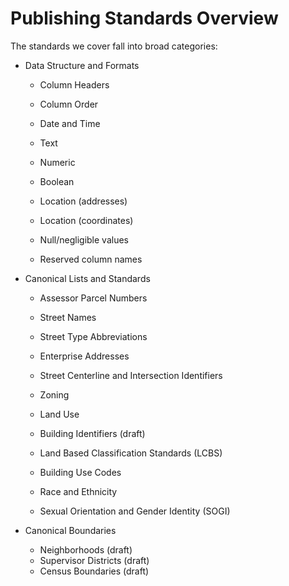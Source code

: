 # Publishing Standards Overview

The standards we cover fall into broad categories:

* Data Structure and Formats
  * Column Headers
  * Column Order
  * Date and Time
  * Text
  * Numeric
  * Boolean
  * Location \(addresses\)
  * Location \(coordinates\)

  * Null/negligible values
  * Reserved column names
* Canonical Lists and Standards

  * Assessor Parcel Numbers
  * Street Names
  * Street Type Abbreviations
  * Enterprise Addresses
  * Street Centerline and Intersection Identifiers
  * Zoning
  * Land Use
  * Building Identifiers \(draft\)
  * Land Based Classification Standards \(LCBS\)
  * Building Use Codes
  * Race and Ethnicity

  * Sexual Orientation and Gender Identity \(SOGI\)

* Canonical Boundaries

  * Neighborhoods \(draft\)
  * Supervisor Districts \(draft\)
  * Census Boundaries \(draft\)




